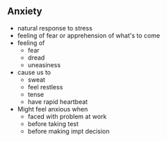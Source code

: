 ## Anxiety
- natural response to stress
- feeling of fear or apprehension of what's to come
- feeling of 
	- fear
	- dread
	- uneasiness
- cause us to
	- sweat
	- feel restless
	- tense
	- have rapid heartbeat
- Might feel anxious when
	- faced with problem at work
	- before taking test
	- before making impt decision
